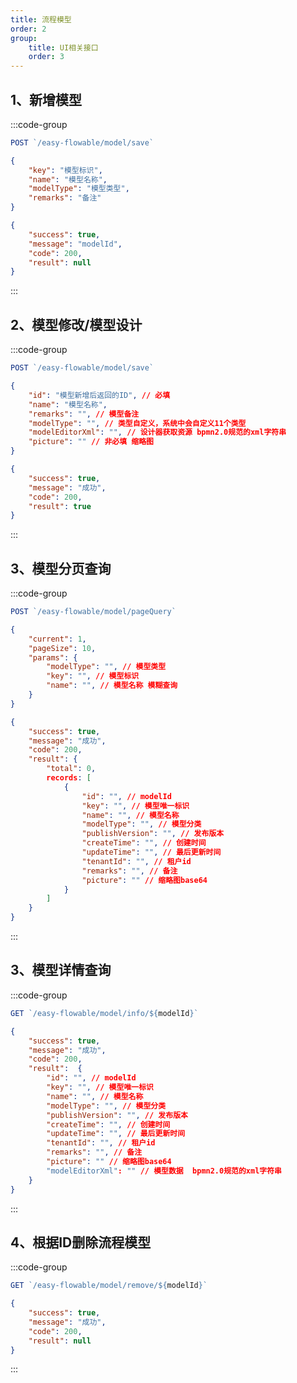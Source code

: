 ```yaml
---
title: 流程模型
order: 2
group:
    title: UI相关接口
    order: 3
---
```


## 1、新增模型
:::code-group
```js [url]
POST `/easy-flowable/model/save`
```

```json [请求参数]
{ 
    "key": "模型标识", 
    "name": "模型名称",
    "modelType": "模型类型",
    "remarks": "备注"
}
```

```json [返回参数] {3}
{
    "success": true,
    "message": "modelId", 
    "code": 200,
    "result": null   
}
```
:::

## 2、模型修改/模型设计
:::code-group
```js [url]
POST `/easy-flowable/model/save`
```

```json [请求参数]
{
    "id": "模型新增后返回的ID", // 必填
    "name": "模型名称", 
    "remarks": "", // 模型备注
    "modelType": "", // 类型自定义，系统中会自定义11个类型
    "modelEditorXml": "", // 设计器获取资源 bpmn2.0规范的xml字符串
    "picture": "" // 非必填 缩略图
}
```

```json [返回参数] {3}
{
    "success": true,
    "message": "成功", 
    "code": 200,
    "result": true  
}
```
:::

## 3、模型分页查询
:::code-group
```js [url]
POST `/easy-flowable/model/pageQuery`
```

```json [请求参数]
{
    "current": 1,
    "pageSize": 10,
    "params": {
        "modelType": "", // 模型类型
        "key": "", // 模型标识
        "name": "", // 模型名称 模糊查询
    }
}
```

```json [返回参数] {3}
{
    "success": true,
    "message": "成功", 
    "code": 200,
    "result": {
        "total": 0,
        records: [
            {
                "id": "", // modelId
                "key": "", // 模型唯一标识
                "name": "", // 模型名称
                "modelType": "", // 模型分类
                "publishVersion": "", // 发布版本
                "createTime": "", // 创建时间
                "updateTime": "", // 最后更新时间
                "tenantId": "", // 租户id
                "remarks": "", // 备注
                "picture": "" // 缩略图base64
            }
        ]
    }  
}
```
:::

## 3、模型详情查询
:::code-group
```js [url]
GET `/easy-flowable/model/info/${modelId}`
```

```json [返回参数] {3}
{
    "success": true,
    "message": "成功", 
    "code": 200,
    "result":  {
        "id": "", // modelId
        "key": "", // 模型唯一标识
        "name": "", // 模型名称
        "modelType": "", // 模型分类
        "publishVersion": "", // 发布版本
        "createTime": "", // 创建时间
        "updateTime": "", // 最后更新时间
        "tenantId": "", // 租户id
        "remarks": "", // 备注
        "picture": "" // 缩略图base64
        "modelEditorXml": "" // 模型数据  bpmn2.0规范的xml字符串
    } 
}
```
:::

## 4、根据ID删除流程模型
:::code-group
```js [url]
GET `/easy-flowable/model/remove/${modelId}`
```

```json [返回参数] {3}
{
    "success": true,
    "message": "成功", 
    "code": 200,
    "result": null 
}
```
:::
